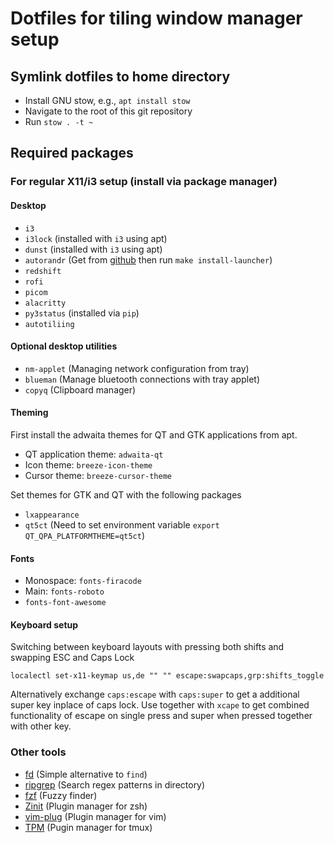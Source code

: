 # Dotfiles for tiling window manager setup

## Symlink dotfiles to home directory
* Install GNU stow, e.g., `apt install stow`
* Navigate to the root of this git repository
* Run `stow . -t ~`

## Required packages
### For regular X11/i3 setup (install via package manager)
#### Desktop
* `i3`
* `i3lock` (installed with `i3` using apt)
* `dunst` (installed with `i3` using apt)
* `autorandr` (Get from [github](https://github.com/phillipberndt/autorandr) then run `make install-launcher`)
* `redshift`
* `rofi`
* `picom`
* `alacritty`
* `py3status` (installed via `pip`)
* `autotiliing`


#### Optional desktop utilities
* `nm-applet` (Managing network configuration from tray)
* `blueman` (Manage bluetooth connections with tray applet)
* `copyq` (Clipboard manager)

#### Theming
First install the adwaita themes for QT and GTK applications from apt.
* QT application theme: `adwaita-qt`
* Icon theme: `breeze-icon-theme`
* Cursor theme: `breeze-cursor-theme`
  
Set themes for GTK and QT with the following packages
* `lxappearance`
* `qt5ct` (Need to set environment variable `export QT_QPA_PLATFORMTHEME=qt5ct`)

#### Fonts
* Monospace: `fonts-firacode`
* Main: `fonts-roboto`
* `fonts-font-awesome`

#### Keyboard setup
Switching between keyboard layouts with pressing both shifts and swapping ESC and Caps Lock
```
localectl set-x11-keymap us,de "" "" escape:swapcaps,grp:shifts_toggle
```
Alternatively exchange `caps:escape` with `caps:super` to get a additional super key inplace of caps lock. Use together with `xcape` to get combined functionality of escape on single press and super when pressed together with other key.

### Other tools
* [fd](https://github.com/sharkdp/fd) (Simple alternative to `find`)
* [ripgrep](https://github.com/BurntSushi/ripgrep) (Search regex patterns in directory)
* [fzf](https://github.com/junegunn/fzf) (Fuzzy finder)
* [Zinit](https://github.com/zdharma/zinit) (Plugin manager for zsh)
* [vim-plug](https://github.com/junegunn/vim-plug) (Plugin manager for vim)
* [TPM](https://github.com/tmux-plugins/tpm) (Pugin manager for tmux)
